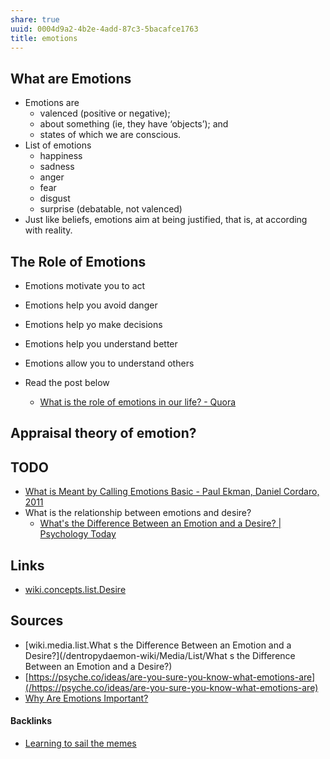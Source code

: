 ```yaml
---
share: true
uuid: 0004d9a2-4b2e-4add-87c3-5bacafce1763
title: emotions
---
```

## What are Emotions

* Emotions are
  * valenced (positive or negative);
  * about something (ie, they have ‘objects’); and
  * states of which we are conscious.
* List of emotions
  * happiness
  * sadness
  * anger
  * fear
  * disgust
  * surprise (debatable, not valenced)
* Just like beliefs, emotions aim at being justified, that is, at according with reality.

## The Role of Emotions

* Emotions motivate you to act
* Emotions help you avoid danger
* Emotions help yo make decisions
* Emotions help you understand better
* Emotions allow you to understand others

* Read the post below
  * [What is the role of emotions in our life? - Quora](https://www.quora.com/What-is-the-role-of-emotions-in-our-life)

## Appraisal theory of emotion?

## TODO

* [What is Meant by Calling Emotions Basic - Paul Ekman, Daniel Cordaro, 2011](https://journals.sagepub.com/doi/10.1177/1754073911410740)
* What is the relationship between emotions and desire?
  * [What's the Difference Between an Emotion and a Desire? | Psychology Today](https://www.psychologytoday.com/us/blog/hide-and-seek/201603/whats-the-difference-between-emotion-and-desire)


## Links

* [wiki.concepts.list.Desire](/dentropydaemon-wiki/Wiki/Concepts/List/Desire)

## Sources

* [wiki.media.list.What s the Difference Between an Emotion and a Desire?](/dentropydaemon-wiki/Media/List/What s the Difference Between an Emotion and a Desire?)
* [https://psyche.co/ideas/are-you-sure-you-know-what-emotions-are](/https://psyche.co/ideas/are-you-sure-you-know-what-emotions-are)
* [Why Are Emotions Important?](https://www.verywellmind.com/the-purpose-of-emotions-2795181)

#### Backlinks

* [Learning to sail the memes](/e3ed979d-7207-4dfa-806c-03aab973a4c9)